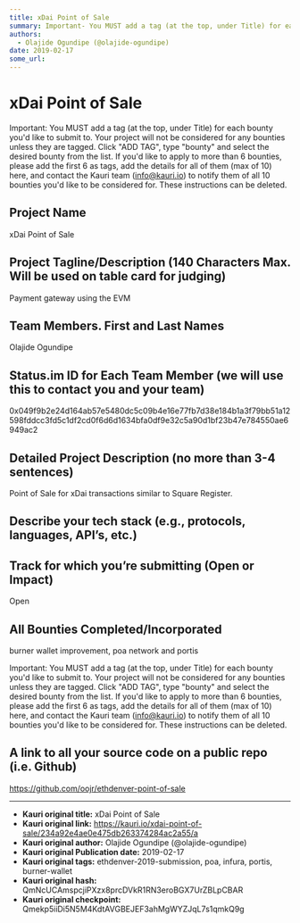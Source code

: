 ```yaml
---
title: xDai Point of Sale
summary: Important- You MUST add a tag (at the top, under Title) for each bounty youd like to submit to. Your project will not be considered for any bounties unless they are tagged. Click ADD TAG, type bounty and select the desired bounty from the list. If youd like to apply to more than 6 bounties, please add the first 6 as tags, add the details for all of them (max of 10) here, and contact the Kauri team (info@kauri.io) to notify them of all 10 bounties youd like to be considered for. These instruction
authors:
  - Olajide Ogundipe (@olajide-ogundipe)
date: 2019-02-17
some_url: 
---
```


# xDai Point of Sale



Important: You MUST add a tag (at the top, under Title) for each bounty you'd like to submit to. Your project will not be considered for any bounties unless they are tagged. Click "ADD TAG", type  "bounty" and select the desired bounty from the list. If you'd like to apply to more than 6 bounties, please add the first 6 as tags, add the details for all of them (max of 10) here, and contact the Kauri team (info@kauri.io) to notify them of all 10 bounties you'd like to be considered for. These instructions can be deleted.

## Project Name
xDai Point of Sale

## Project Tagline/Description (140 Characters Max. Will be used on table card for judging)
Payment gateway using the EVM

## Team Members. First and Last Names
Olajide Ogundipe


## Status.im ID for Each Team Member (we will use this to contact you and your team)
0x049f9b2e24d164ab57e5480dc5c09b4e16e77fb7d38e184b1a3f79bb51a12598fddcc3fd5c1df2cd0f6d6d1634bfa0df9e32c5a90d1bf23b47e784550ae6949ac2

## Detailed Project Description (no more than 3-4 sentences)
Point of Sale for xDai transactions similar to Square Register.

## Describe your tech stack (e.g., protocols, languages, API’s, etc.)


## Track for which you’re submitting (Open or Impact)
Open

## All Bounties Completed/Incorporated
burner wallet improvement, poa network and portis

Important: You MUST add a tag (at the top, under Title) for each bounty you'd like to submit to. Your project will not be considered for any bounties unless they are tagged. Click "ADD TAG", type  "bounty" and select the desired bounty from the list. If you'd like to apply to more than 6 bounties, please add the first 6 as tags, add the details for all of them (max of 10) here, and contact the Kauri team (info@kauri.io) to notify them of all 10 bounties you'd like to be considered for. These instructions can be deleted.

## A link to all your source code on a public repo (i.e. Github)
https://github.com/oojr/ethdenver-point-of-sale







---

- **Kauri original title:** xDai Point of Sale
- **Kauri original link:** https://kauri.io/xdai-point-of-sale/234a92e4ae0e475db263374284ac2a55/a
- **Kauri original author:** Olajide Ogundipe (@olajide-ogundipe)
- **Kauri original Publication date:** 2019-02-17
- **Kauri original tags:** ethdenver-2019-submission, poa, infura, portis, burner-wallet
- **Kauri original hash:** QmNcUCAmspcjiPXzx8prcDVkR1RN3eroBGX7UrZBLpCBAR
- **Kauri original checkpoint:** Qmekp5iiDi5N5M4KdtAVGBEJEF3ahMgWYZJqL7s1qmkQ9g



